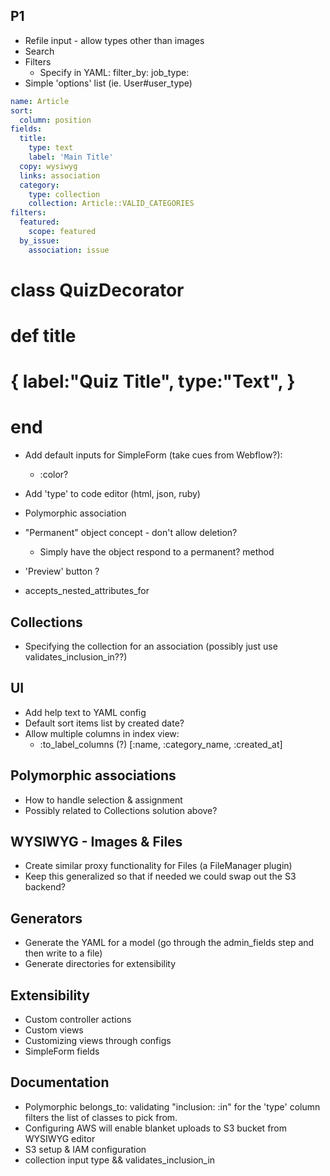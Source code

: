 
## P1
* Refile input - allow types other than images
* Search
* Filters
  * Specify in YAML:
    filter_by:
      job_type:
* Simple 'options' list (ie. User#user_type)

```yaml
name: Article
sort:
  column: position
fields:
  title:
    type: text
    label: 'Main Title'
  copy: wysiwyg
  links: association
  category:
    type: collection
    collection: Article::VALID_CATEGORIES
filters:
  featured:
    scope: featured
  by_issue:
    association: issue
```  


# class QuizDecorator
#   def title
#     { label:"Quiz Title", type:"Text", }
#   end


* Add default inputs for SimpleForm (take cues from Webflow?):
  * :color?
* Add 'type' to code editor (html, json, ruby)

* Polymorphic association

* "Permanent" object concept - don't allow deletion?
  * Simply have the object respond to a permanent? method

* 'Preview' button ?
* accepts_nested_attributes_for

## Collections
* Specifying the collection for an association (possibly just use validates_inclusion_in??)

## UI
* Add help text to YAML config
* Default sort items list by created date?
* Allow multiple columns in index view:
  * :to_label_columns (?) [:name, :category_name, :created_at]

## Polymorphic associations
* How to handle selection & assignment
* Possibly related to Collections solution above?

## WYSIWYG - Images & Files
* Create similar proxy functionality for Files (a FileManager plugin)
* Keep this generalized so that if needed we could swap out the S3 backend?

## Generators
* Generate the YAML for a model (go through the admin_fields step and then write to a file)
* Generate directories for extensibility

## Extensibility
* Custom controller actions
* Custom views
* Customizing views through configs
* SimpleForm fields

## Documentation
* Polymorphic belongs_to: validating "inclusion: :in" for the 'type' column filters the list of classes to pick from.
* Configuring AWS will enable blanket uploads to S3 bucket from WYSIWYG editor
* S3 setup & IAM configuration
* collection input type && validates_inclusion_in
